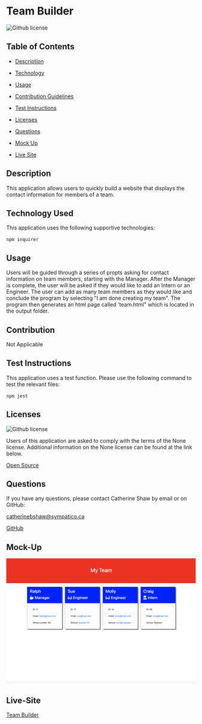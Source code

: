 # Team Builder
  ![Github license](https://img.shields.io/badge/license-None-brightgreen.svg)

## Table of Contents

* [Description](#Description)

* [Technology](#Technology)

* [Usage](#Usage)

* [Contribution Guidelines](#Contribution)

* [Test Instructions](#testing)

* [Licenses](#licenses)

* [Questions](#Questions)

* [Mock Up](#Mock-Up)

* [Live Site](#Live-Site)

## Description

This application allows users to quickly build a website that displays the contact information for members of a team.

## Technology Used

This application uses the following supportive technologies: 
```
npm inquirer
```

## Usage

Users will be guided through a series of propts asking for contact information on team members, starting with the Manager. After the Manager is complete, the user will be asked if they would like to add an Intern or an Engineer. The user can add as many team members as they would like and conclude the program by selecting "I am done creating my team". The program then generates an html page called 'team.html" which is located in the output folder.

## Contribution

Not Applicable

## Test Instructions

This application uses a test function. Please use the following command to test the relevant files:
```
npm jest
```

## Licenses 
![Github license](https://img.shields.io/badge/license-None-brightgreen.svg)

Users of this application are asked to comply with the terms of the None license. Additional information on the None license can be found at the link below.

[Open Source](https://opensource.org/licenses)

## Questions

If you have any questions, please contact Catherine Shaw by email or on GitHub: 

[catherinebshaw@sympatico.ca](mailto:catherinebshaw@sympatico.ca) 

[GitHub](https://github.com/catherinebshaw)

## Mock-Up 

![Mock Up](https://github.com/catherinebshaw/Team-Builder/blob/main/Assets/Team_image.png)

## Live-Site

[Team Builder](https://catherinebshaw.github.io/team-builder/)

